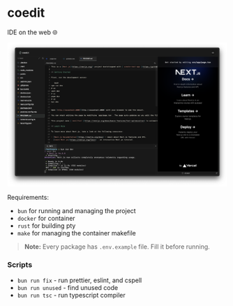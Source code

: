 # coedit

IDE on the web 🌐

![IDE](/IDE.png)

Requirements:

- `bun` for running and managing the project
- `docker` for container
- `rust` for building pty
- `make` for managing the container makefile

> **Note:** Every package has `.env.example` file. Fill it before running.

### Scripts

- `bun run fix` - run prettier, eslint, and cspell
- `bun run unused` - find unused code
- `bun run tsc` - run typescript compiler
